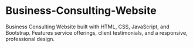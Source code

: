 # Business-Consulting-Website
Business Consulting Website built with HTML, CSS, JavaScript, and Bootstrap. Features service offerings, client testimonials, and a responsive, professional design.
